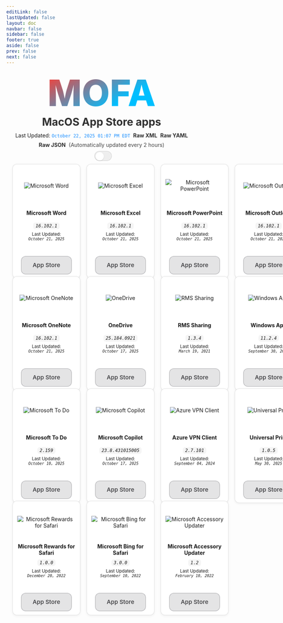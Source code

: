 ```yaml
---
editLink: false
lastUpdated: false
layout: doc
navbar: false
sidebar: false
footer: true
aside: false
prev: false
next: false
---
```


<style>
  /* Status bar and links (match standalone) */
  .status-bar {
    display: flex;
    justify-content: center;
    align-items: center;
    gap: 8px;
    flex-wrap: wrap;
    text-align: center;
    margin-bottom: 8px;
  }
  .status-line {
    display: inline-flex;
    flex-wrap: wrap;
    align-items: center;
    justify-content: center;
    gap: 8px;
    max-width: 100%;
  }
  .status-line code.status-ts {
    color: dodgerblue;
  }
  .status-line a {
    text-decoration: none;
    font-weight: 600;
    opacity: 0.9;
  }
  .status-line a:hover {
    text-decoration: underline;
    opacity: 1;
  }
  .status-line .muted {
    opacity: 0.8;
  }

  /* Inline appearance toggle next to the status line */
  .appearance-toggle-inline {
    display: inline-flex;
    align-items: center;
    margin-left: 8px;
    vertical-align: middle;
  }

  /* Theme switch styles (scoped) */
  .mofa-minimal .VPSwitch {
    position: relative;
    width: 46px;
    height: 26px;
    border-radius: 999px;
    border: 1px solid var(--vp-c-divider, rgba(0,0,0,0.12));
    background: var(--vp-c-bg-soft, rgba(0,0,0,0.06));
    cursor: pointer;
    transition: background .2s ease, border-color .2s ease;
    pointer-events: auto;
  }
  .mofa-minimal .VPSwitch .check {
    position: absolute;
    top: 2px;
    left: 2px;
    width: 22px;
    height: 22px;
    border-radius: 50%;
    background: var(--vp-c-bg, #ffffff);
    box-shadow: 0 1px 2px rgba(0,0,0,0.15);
    transition: transform .2s ease;
    display: flex;
    align-items: center;
    justify-content: center;
  }
  .mofa-minimal .VPSwitch[aria-checked="true"] .check {
    transform: translateX(20px);
  }
  .mofa-minimal .VPSwitch .icon .sun, .mofa-minimal .VPSwitch .icon .moon { display: none; }
  html:not(.dark) .mofa-minimal .VPSwitch .icon .sun { display: inline-block; }
  html.dark .mofa-minimal .VPSwitch .icon .moon { display: inline-block; }

  /* MOFA hero title */
  .brand-hero {
    display: grid;
    place-items: center;
    min-height: 0;
    padding: 8px 0;
    overflow: visible;
  }
  .brand-title {
    display: inline-block;
    text-align: center;
    margin: 0;
    line-height: 1.05;
  }
  a.brand-title,
  a.brand-title:link,
  a.brand-title:visited,
  a.brand-title:hover,
  a.brand-title:active,
  a.brand-title:focus {
    text-decoration: none !important;
    border-bottom: 0 !important;
    box-shadow: none !important;
    -webkit-tap-highlight-color: transparent;
  }
  .gradient-title-mini {
    background: -webkit-linear-gradient(120deg, #00BFFF 30%, #FF3B30);
    -webkit-background-clip: text;
    -webkit-text-fill-color: transparent;
    font-weight: 800;
    font-size: clamp(32px, 12vmin, 96px);
    color: transparent;
  }

  /* Page title under hero */
  .page-title {
    text-align: center;
    margin: 2px 0 10px 0;
    font-weight: 700;
    font-size: clamp(18px, 3.5vmin, 28px);
    opacity: 0.9;
  }

  /* Existing grid and tiles */
  .grid-wrap {
    --btn-glass-bg: rgba(142, 142, 147, 0.24);
    --btn-glass-bg-hover: rgba(142, 142, 147, 0.32);
    --btn-glass-border: rgba(60, 60, 67, 0.36);
    --btn-glass-text: #4a4a4d;
  }
  html.dark .grid-wrap {
    --btn-glass-bg: rgba(255, 255, 255, 0.12);
    --btn-glass-bg-hover: rgba(255, 255, 255, 0.18);
    --btn-glass-border: rgba(255, 255, 255, 0.24);
    --btn-glass-text: #f2f2f4;
  }

  .grid {
    display: grid;
    grid-template-columns: repeat(6, minmax(180px, 1fr));
    gap: 16px;
    width: calc(100% - 32px);
    margin: 0 auto;
    align-items: stretch;
  }
  @media (max-width: 1400px) { .grid { grid-template-columns: repeat(5, minmax(180px, 1fr)); } }
  @media (max-width: 1200px) { .grid { grid-template-columns: repeat(4, minmax(180px, 1fr)); } }
  @media (max-width: 900px)  { .grid { grid-template-columns: repeat(3, minmax(180px, 1fr)); } }
  @media (max-width: 700px)  { .grid { grid-template-columns: repeat(2, minmax(160px, 1fr)); gap: 12px; width: calc(100% - 24px); } }
  @media (max-width: 420px)  { .grid { grid-template-columns: repeat(1, minmax(200px, 1fr)); } }

  .tile { display: flex; justify-content: center; align-items: stretch; }
  .tile-card {
    width: 100%; max-width: 220px; display: flex; flex-direction: column; align-items: center;
    gap: 6px; text-align: center; margin: 0 auto; height: 100%;
    background: var(--vp-c-bg, #fff);
    border: 1px solid var(--vp-c-divider, rgba(0,0,0,0.12));
    border-radius: 12px; padding: 10px 12px;
    box-shadow: 0 2px 6px rgba(0,0,0,0.06);
  }
  .tile-media { height: 92px; display: flex; align-items: center; justify-content: center; }
  .tile-media img { max-height: 80px; width: auto; height: auto; }
  .tile-title { min-height: 40px; display: flex; align-items: center; justify-content: center; }
  .tile-version code {
    white-space: normal; overflow-wrap: anywhere; word-break: break-word;
    display: inline-block; padding: 2px 6px; border-radius: 6px;
    background: var(--vp-c-bg-soft, rgba(0,0,0,0.04));
  }
  .tile-spacer { flex: 1 1 auto; width: 100%; }
  .tile-links { margin-top: 6px; display: flex; gap: 8px; flex-wrap: wrap; justify-content: center; }
  .tile-links a { text-decoration: none; }
  .grid-wrap .tile-links a.btn {
    color: var(--btn-glass-text) !important;
    display: inline-flex; align-items: center; justify-content: center;
    min-height: 34px; min-width: 108px; padding: 6px 12px; border-radius: 12px; cursor: pointer;
    background: var(--btn-glass-bg) !important; background-color: var(--btn-glass-bg) !important;
    border: 1px solid var(--btn-glass-border) !important;
    -webkit-backdrop-filter: saturate(180%) blur(14px); backdrop-filter: saturate(180%) blur(14px);
    font-weight: 600; font-size: 0.95rem; line-height: 1.2; box-shadow: none !important;
    transition: background .2s ease, transform .05s ease, opacity .2s ease, border-color .2s ease;
  }
  .grid-wrap .tile-links a.btn:hover {
    background: var(--btn-glass-bg-hover) !important; background-color: var(--btn-glass-bg-hover) !important;
  }
</style>

<!-- MOFA hero title (match standalone) -->
<div class="brand-hero">
  <a class="brand-title gradient-title-mini" href="/">MOFA</a>
</div>
<h1 class="page-title">MacOS App Store apps</h1>

<!-- Status with last updated, raw links, and theme switch -->
<div class="status-bar">
  <div class="status-line">
    <span>Last Updated: <code class="status-ts">October 22, 2025 01:07 PM EDT</code></span>
    <a href="https://github.com/cocopuff2u/MOFA/blob/main/latest_raw_files/macos_appstore_latest.xml"><strong>Raw XML</strong></a>
    <a href="https://github.com/cocopuff2u/MOFA/blob/main/latest_raw_files/macos_appstore_latest.yaml"><strong>Raw YAML</strong></a>
    <a href="https://github.com/cocopuff2u/MOFA/blob/main/latest_raw_files/macos_appstore_latest.json"><strong>Raw JSON</strong></a>
    <span class="muted">(Automatically updated every 2 hours)</span>
  </div>
  <span class="appearance-toggle-inline mofa-minimal">
    <button id="appearance-toggle" class="VPSwitch VPSwitchAppearance" type="button" role="switch" title="Switch theme" aria-checked="false">
      <span class="check"><span class="icon"><span class="vpi-sun sun"></span><span class="vpi-moon moon"></span></span></span>
    </button>
  </span>
</div>

<div class="grid-wrap">
  <div class="grid">
<div class="tile">
      <div class="tile-card">
        <div class="tile-media"><img src="https://is1-ssl.mzstatic.com/image/thumb/Purple221/v4/fa/a5/b6/faa5b6f0-eca2-c7d1-8a2d-6fbba56e3ea1/Word_macOS-0-0-85-220-0-0-0-6-0-2x.png/512x512bb.png" alt="Microsoft Word"></div>
        <div class="tile-title"><b>Microsoft Word</b></div>
        <div class="tile-version"><em><code>16.102.1</code></em></div>
        <div class="tile-updated"><small>Last Updated:<br><em><code>October 21, 2025</code></em></small></div>
        <div class="tile-spacer"></div>
        <div class="tile-links">
          <a class="btn" href="https://apps.apple.com/us/app/microsoft-word/id462054704?mt=12&amp;uo=4">App Store</a>
        </div>
      </div>
    </div>
<div class="tile">
      <div class="tile-card">
        <div class="tile-media"><img src="https://is1-ssl.mzstatic.com/image/thumb/Purple211/v4/51/44/92/514492ec-44d3-6cb7-13c3-3689ef2bc863/Excel_macOS-0-0-85-220-0-0-0-6-0-2x.png/512x512bb.png" alt="Microsoft Excel"></div>
        <div class="tile-title"><b>Microsoft Excel</b></div>
        <div class="tile-version"><em><code>16.102.1</code></em></div>
        <div class="tile-updated"><small>Last Updated:<br><em><code>October 21, 2025</code></em></small></div>
        <div class="tile-spacer"></div>
        <div class="tile-links">
          <a class="btn" href="https://apps.apple.com/us/app/microsoft-excel/id462058435?mt=12&amp;uo=4">App Store</a>
        </div>
      </div>
    </div>
<div class="tile">
      <div class="tile-card">
        <div class="tile-media"><img src="https://is1-ssl.mzstatic.com/image/thumb/Purple211/v4/be/c2/83/bec283d0-05e6-241b-97bd-07c055ec34cd/Powerpoint_macOS-0-0-85-220-0-0-0-6-0-2x.png/512x512bb.png" alt="Microsoft PowerPoint"></div>
        <div class="tile-title"><b>Microsoft PowerPoint</b></div>
        <div class="tile-version"><em><code>16.102.1</code></em></div>
        <div class="tile-updated"><small>Last Updated:<br><em><code>October 21, 2025</code></em></small></div>
        <div class="tile-spacer"></div>
        <div class="tile-links">
          <a class="btn" href="https://apps.apple.com/us/app/microsoft-powerpoint/id462062816?mt=12&amp;uo=4">App Store</a>
        </div>
      </div>
    </div>
<div class="tile">
      <div class="tile-card">
        <div class="tile-media"><img src="https://is1-ssl.mzstatic.com/image/thumb/Purple221/v4/32/14/87/321487d6-6ff6-e71c-5c8a-028a4402281d/Outlook_macOS-0-0-85-220-0-0-0-6-0-2x.png/512x512bb.png" alt="Microsoft Outlook"></div>
        <div class="tile-title"><b>Microsoft Outlook</b></div>
        <div class="tile-version"><em><code>16.102.1</code></em></div>
        <div class="tile-updated"><small>Last Updated:<br><em><code>October 21, 2025</code></em></small></div>
        <div class="tile-spacer"></div>
        <div class="tile-links">
          <a class="btn" href="https://apps.apple.com/us/app/microsoft-outlook/id985367838?mt=12&amp;uo=4">App Store</a>
        </div>
      </div>
    </div>
<div class="tile">
      <div class="tile-card">
        <div class="tile-media"><img src="https://is1-ssl.mzstatic.com/image/thumb/Purple221/v4/50/c2/29/50c2292a-7147-cec6-92b5-ca203d478086/OneNote_macOS-0-0-85-220-0-0-0-6-0-2x.png/512x512bb.png" alt="Microsoft OneNote"></div>
        <div class="tile-title"><b>Microsoft OneNote</b></div>
        <div class="tile-version"><em><code>16.102.1</code></em></div>
        <div class="tile-updated"><small>Last Updated:<br><em><code>October 21, 2025</code></em></small></div>
        <div class="tile-spacer"></div>
        <div class="tile-links">
          <a class="btn" href="https://apps.apple.com/us/app/microsoft-onenote/id784801555?mt=12&amp;uo=4">App Store</a>
        </div>
      </div>
    </div>
<div class="tile">
      <div class="tile-card">
        <div class="tile-media"><img src="https://is1-ssl.mzstatic.com/image/thumb/Purple211/v4/61/33/41/61334149-92d8-b535-aa78-bf81b9f33596/OneDrive.png/512x512bb.png" alt="OneDrive"></div>
        <div class="tile-title"><b>OneDrive</b></div>
        <div class="tile-version"><em><code>25.184.0921</code></em></div>
        <div class="tile-updated"><small>Last Updated:<br><em><code>October 17, 2025</code></em></small></div>
        <div class="tile-spacer"></div>
        <div class="tile-links">
          <a class="btn" href="https://apps.apple.com/us/app/onedrive/id823766827?mt=12&amp;uo=4">App Store</a>
        </div>
      </div>
    </div>
<div class="tile">
      <div class="tile-card">
        <div class="tile-media"><img src="https://is1-ssl.mzstatic.com/image/thumb/Purple124/v4/09/a4/f4/09a4f4b3-7aed-51c0-8e6b-5cb95ec6dada/rmssharing.png/512x512bb.png" alt="RMS Sharing"></div>
        <div class="tile-title"><b>RMS Sharing</b></div>
        <div class="tile-version"><em><code>1.3.4</code></em></div>
        <div class="tile-updated"><small>Last Updated:<br><em><code>March 19, 2021</code></em></small></div>
        <div class="tile-spacer"></div>
        <div class="tile-links">
          <a class="btn" href="https://apps.apple.com/us/app/rms-sharing/id908570259?mt=12&amp;uo=4">App Store</a>
        </div>
      </div>
    </div>
<div class="tile">
      <div class="tile-card">
        <div class="tile-media"><img src="https://is1-ssl.mzstatic.com/image/thumb/Purple211/v4/ea/c2/04/eac2049c-e5b5-cf01-b6dc-83415b44ab06/AppIcon-0-0-85-220-0-0-5-0-2x.png/512x512bb.png" alt="Windows App"></div>
        <div class="tile-title"><b>Windows App</b></div>
        <div class="tile-version"><em><code>11.2.4</code></em></div>
        <div class="tile-updated"><small>Last Updated:<br><em><code>September 30, 2025</code></em></small></div>
        <div class="tile-spacer"></div>
        <div class="tile-links">
          <a class="btn" href="https://apps.apple.com/us/app/windows-app/id1295203466?mt=12&amp;uo=4">App Store</a>
        </div>
      </div>
    </div>
<div class="tile">
      <div class="tile-card">
        <div class="tile-media"><img src="https://is1-ssl.mzstatic.com/image/thumb/Purple211/v4/dc/6f/73/dc6f735a-d9fb-e2eb-bb0e-733a1dec0cad/AppIcon-Release-0-85-220-0-4-2x-sRGB.png/512x512bb.png" alt="Microsoft To Do"></div>
        <div class="tile-title"><b>Microsoft To Do</b></div>
        <div class="tile-version"><em><code>2.159</code></em></div>
        <div class="tile-updated"><small>Last Updated:<br><em><code>October 10, 2025</code></em></small></div>
        <div class="tile-spacer"></div>
        <div class="tile-links">
          <a class="btn" href="https://apps.apple.com/us/app/microsoft-to-do/id1274495053?mt=12&amp;uo=4">App Store</a>
        </div>
      </div>
    </div>
<div class="tile">
      <div class="tile-card">
        <div class="tile-media"><img src="https://is1-ssl.mzstatic.com/image/thumb/Purple221/v4/1d/aa/b7/1daab7e2-576f-9574-ce34-dec5fc0facee/AppIcon-0-85-220-0-5-0-0-2x-0-0.png/512x512bb.png" alt="Microsoft Copilot"></div>
        <div class="tile-title"><b>Microsoft Copilot</b></div>
        <div class="tile-version"><em><code>23.8.431015005</code></em></div>
        <div class="tile-updated"><small>Last Updated:<br><em><code>October 17, 2025</code></em></small></div>
        <div class="tile-spacer"></div>
        <div class="tile-links">
          <a class="btn" href="https://apps.apple.com/us/app/microsoft-copilot/id6738511300?mt=12&amp;uo=4">App Store</a>
        </div>
      </div>
    </div>
<div class="tile">
      <div class="tile-card">
        <div class="tile-media"><img src="https://is1-ssl.mzstatic.com/image/thumb/Purple221/v4/23/60/df/2360df4b-4ac5-4480-bb3e-4f59df6c3e64/AppIcon-85-220-0-4-0-0-2x-0-0.png/512x512bb.png" alt="Azure VPN Client"></div>
        <div class="tile-title"><b>Azure VPN Client</b></div>
        <div class="tile-version"><em><code>2.7.101</code></em></div>
        <div class="tile-updated"><small>Last Updated:<br><em><code>September 04, 2024</code></em></small></div>
        <div class="tile-spacer"></div>
        <div class="tile-links">
          <a class="btn" href="https://apps.apple.com/us/app/azure-vpn-client/id1553936137?mt=12&amp;uo=4">App Store</a>
        </div>
      </div>
    </div>
<div class="tile">
      <div class="tile-card">
        <div class="tile-media"><img src="https://is1-ssl.mzstatic.com/image/thumb/Purple221/v4/35/42/98/35429802-8ef5-c306-5279-ea3873609e14/AppIconProd-85-220-0-4-0-0-2x-0-0.png/512x512bb.png" alt="Universal Print"></div>
        <div class="tile-title"><b>Universal Print</b></div>
        <div class="tile-version"><em><code>1.0.5</code></em></div>
        <div class="tile-updated"><small>Last Updated:<br><em><code>May 30, 2025</code></em></small></div>
        <div class="tile-spacer"></div>
        <div class="tile-links">
          <a class="btn" href="https://apps.apple.com/us/app/universal-print/id6450432292?mt=12&amp;uo=4">App Store</a>
        </div>
      </div>
    </div>
<div class="tile">
      <div class="tile-card">
        <div class="tile-media"><img src="https://is1-ssl.mzstatic.com/image/thumb/Purple122/v4/4b/59/04/4b5904a2-060d-f5e1-707f-c96da43bd11f/AppIcon-85-220-4-2x.png/512x512bb.png" alt="Microsoft Rewards for Safari"></div>
        <div class="tile-title"><b>Microsoft Rewards for Safari</b></div>
        <div class="tile-version"><em><code>1.0.0</code></em></div>
        <div class="tile-updated"><small>Last Updated:<br><em><code>December 20, 2022</code></em></small></div>
        <div class="tile-spacer"></div>
        <div class="tile-links">
          <a class="btn" href="https://apps.apple.com/us/app/microsoft-rewards-for-safari/id6443944644?mt=12&amp;uo=4">App Store</a>
        </div>
      </div>
    </div>
<div class="tile">
      <div class="tile-card">
        <div class="tile-media"><img src="https://is1-ssl.mzstatic.com/image/thumb/Purple112/v4/fe/9b/5a/fe9b5a2a-6cc9-41bd-604f-a6f3913dd240/AppIcon-0-0-85-220-4-2x.png/512x512bb.png" alt="Microsoft Bing for Safari"></div>
        <div class="tile-title"><b>Microsoft Bing for Safari</b></div>
        <div class="tile-version"><em><code>3.0.0</code></em></div>
        <div class="tile-updated"><small>Last Updated:<br><em><code>September 10, 2022</code></em></small></div>
        <div class="tile-spacer"></div>
        <div class="tile-links">
          <a class="btn" href="https://apps.apple.com/us/app/microsoft-bing-for-safari/id1560727432?mt=12&amp;uo=4">App Store</a>
        </div>
      </div>
    </div>
<div class="tile">
      <div class="tile-card">
        <div class="tile-media"><img src="https://is1-ssl.mzstatic.com/image/thumb/Purple116/v4/9e/10/ce/9e10cee9-e04d-26b7-65b9-7dc32679c10a/AppIcon-85-220-0-4-2x.png/512x512bb.png" alt="Microsoft Accessory Updater"></div>
        <div class="tile-title"><b>Microsoft Accessory Updater</b></div>
        <div class="tile-version"><em><code>1.2</code></em></div>
        <div class="tile-updated"><small>Last Updated:<br><em><code>February 10, 2022</code></em></small></div>
        <div class="tile-spacer"></div>
        <div class="tile-links">
          <a class="btn" href="https://apps.apple.com/us/app/microsoft-accessory-updater/id1599783787?mt=12&amp;uo=4">App Store</a>
        </div>
      </div>
    </div>
  </div>
</div>
